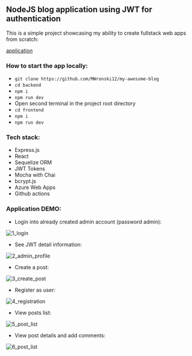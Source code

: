 ## NodeJS blog application using JWT for authentication

This is a simple project showcasing my ability to create fullstack web apps from scratch:

[application](https://ashy-mushroom-0e7700e10.2.azurestaticapps.net/)


### How to start the app locally:

- `git clone https://github.com/MWronski12/my-awesome-blog`
- `cd backend`
- `npm i`
- `npm run dev`
- Open second terminal in the project root directory
- `cd frontend`
- `npm i`
- `npm run dev`

### Tech stack:

- Express.js
- React
- Sequelize ORM
- JWT Tokens
- Mocha with Chai
- bcrypt.js
- Azure Web Apps
- Github actions

### Application DEMO:

- Login into already created admin account (password admin):

![1_login](https://user-images.githubusercontent.com/66621445/202031169-21821a0f-9184-4e99-a449-c18ead111921.png)


- See JWT detail information:

![2_admin_profile](https://user-images.githubusercontent.com/66621445/202031248-286cddab-f38b-4493-bf19-411a79ba6688.png)


- Create a post:

![3_create_post](https://user-images.githubusercontent.com/66621445/202031263-4b8c61a3-b0a7-4346-9e08-2b7030e78796.png)


- Register as user:

![4_registration](https://user-images.githubusercontent.com/66621445/202031286-fc7f94df-63ca-4782-8edb-894dcf2f1bbe.png)


- View posts list:

![5_post_list](https://user-images.githubusercontent.com/66621445/202031298-c2e8724d-d060-4dfb-bb85-a33ad5a7bea2.png)


- View post details and add comments:

![6_post_list](https://user-images.githubusercontent.com/66621445/202031308-f86e57b5-d368-4205-ba3b-65ef80c8dfb7.png)